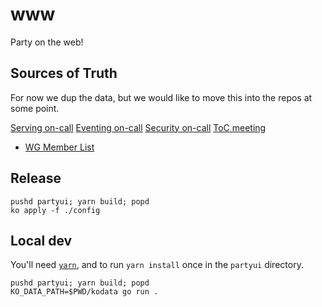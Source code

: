# www

Party on the web!

## Sources of Truth

For now we dup the data, but we would like to move this into the repos at some point.

[Serving on-call](https://github.com/knative/serving/blob/main/support/COMMUNITY_CONTACTS.md)
[Eventing on-call](https://github.com/knative/eventing/blob/main/support/COMMUNITY_CONTACTS.md)
[Security on-call](https://github.com/knative/)
[ToC meeting](https://docs.google.com/document/d/1LzOUbTMkMEsCRfwjYm5TKZUWfyXpO589-r9K2rXlHfk/edit#heading=h.jlesqjgc1ij3)
  - [WG Member List](https://github.com/knative/community/blob/main/working-groups/WORKING-GROUPS.md)

## Release

```
pushd partyui; yarn build; popd
ko apply -f ./config
```

## Local dev

You'll need [`yarn`](https://yarnpkg.com/), and to run `yarn install` once in
the `partyui` directory.

```
pushd partyui; yarn build; popd
KO_DATA_PATH=$PWD/kodata go run .
```
